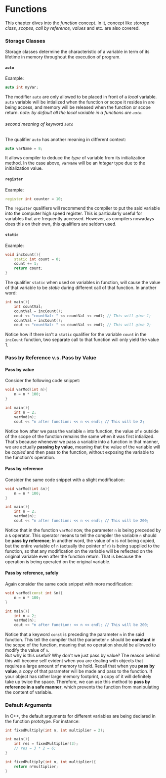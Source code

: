 # Functions
This chapter dives into the *function* concept. In it, concept like *storage class*, *scopes*, *call by reference, values* and etc. are also covered. 

### Storage Classes
Storage classes determine the characteristic of a variable in term of its lifetime in memory throughout the execution of program.
#### `auto`
Example:
```cpp
auto int myVar;
```
The modifier `auto` are only allowed to be placed in front of a *local* variable. `auto` variable will be intialized when the function or scope it resides in are being access, and memory will be released when the function or scope return. 
*note: by default all the local variable in a functions are `auto`.*
###### second meaning of keyword `auto`
The qualifier `auto` has another meaning in different context:
```cpp
auto varName = 8;
```
It allows compiler to deduce the *type* of variable from its initialization method. In the case above, `varName` will be an *integer* type due to the initialization value.

#### `register`
Example: 
```cpp
register int counter = 10;
```
The `register` qualifiers will recommend the compiler to put the said variable into the computer high speed register. This is particularly useful for variables that are frequently accessed. However, as compilers nowadays does this on their own, this qualifiers are seldom used.

#### `static`
Example:
```cpp
void incCount(){
	static int count = 0;
	count += 1;
	return count;
}
```

The qualifier `static` when used on variables in function, will cause the value of that variable to be *static* during different call of that function. In another word:
```cpp
int main(){
	int countVal;
	countVal = incCount();
	cout << "countVal: " << countVal << endl; // This will give 1;
	countVal = incCount();
	cout << "countVal: " << countVal << endl; // This will give 2;
```
Notice how if there isn't a `static` qualifier for the variable `count` in the `incCount` function, two separate call to that function will only yield the value 1.

### Pass by Reference v.s. Pass by Value

#### Pass by value
Consider the following code snippet:
```cpp
void varMod(int n){
	n = n * 100;
}

int main(){
	int n = 2;
	varMod(n);
	cout << "n after function: << n << endl; // This will be 2;
```

Notice how after we pass the variable `n` into function, the value of `n` outside of the scope of the function remains the same when it was first intialized. That's because whenever we pass a variable into a function in that manner, we are actually **passing by value**, meaning that the value of the variable will be *copied* and then pass to the function, without exposing the variable to the function's operation.

#### Pass by reference
Consider the same code snippet with a slight modification: 
```cpp
void varMod(int &n){
	n = n * 100;
}

int main(){
	int n = 2;
	varMod(n);
	cout << "n after function: << n << endl; // This will be 200;
```

Notice that in the function `varMod` now, the parameter `n` is being preceded by a `&` operator. This operator means to tell the compiler the variable `n` should be **pass by reference**; In another word, the value of `n` is not being copied, but the entire variable of `n` (actually the pointer of `n`) is being supplied to the function, so that any modification on the variable will be reflected on the original variable even after the function return. That is because the operation is being operated on the original variable.

#### Pass by reference, safely
Again consider the same code snippet with more modification:

```cpp
void varMod(const int &n){
	n = n * 100;
}

int main(){
	int n = 2;
	varMod(n);
	cout << "n after function: << n << endl; // This will be 200;
```

Notice that a keyword `const` is preceding the parameter `n` in the said function. This tell the compiler that the parameter `n` should be **constant** in the scope of the function, meaning that no operation should be allowed to modify the value of `n`.  
But why is this useful? Why don't we just pass by value? The reason behind this will become self evident when you are dealing with objects that requires a large amount of memory to hold. Recall that when you **pass by value**, a *copy* of that parameter will be made and pass to the function. If your object has rather large memory footprint, a copy of it will definitely take up twice the space. Therefore, we can use this method to **pass by reference in a safe manner**, which prevents the function from manipulating the content of variable.


### Default Arguments
In C++, the default arguments for different variables are being declared in the function prototype. For instance:

```cpp
int fixedMultiply(int n, int multiplier = 2);

int main(){
	int res = fixedMultiplier(3);
	// res = 3 * 2 = 6;
}

int fixedMultiply(int n, int multiplier){
	return n*multiplier;
}
```
<!--stackedit_data:
eyJoaXN0b3J5IjpbLTE3MjY5ODg5MTFdfQ==
-->